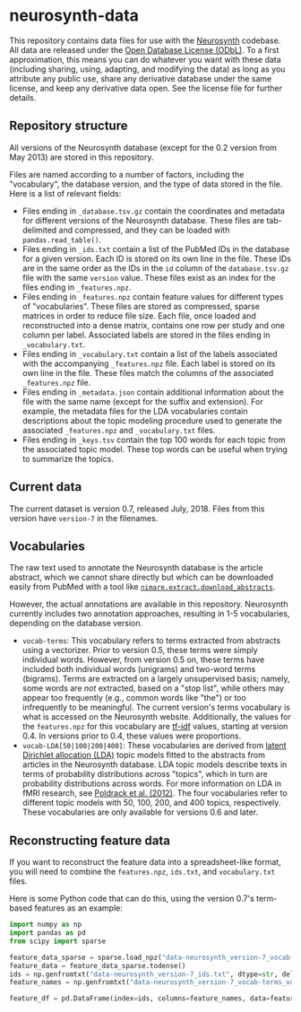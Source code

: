 # neurosynth-data

This repository contains data files for use with the [Neurosynth](https://github.com/neurosynth/neurosynth) codebase.
All data are released under the [Open Database License (ODbL)](https://opendatacommons.org/licenses/odbl/1.0/).
To a first approximation, this means you can do whatever you want with these data (including sharing, using, adapting, and modifying the data)
as long as you attribute any public use, share any derivative database under the same license, and keep any derivative data open.
See the license file for further details.

## Repository structure

All versions of the Neurosynth database (except for the 0.2 version from May 2013) are stored in this repository.

Files are named according to a number of factors, including the "vocabulary", the database version, and the type of data stored in the file.
Here is a list of relevant fields:

- Files ending in `_database.tsv.gz` contain the coordinates and metadata for different versions of the Neurosynth database.
  These files are tab-delimited and compressed, and they can be loaded with `pandas.read_table()`.
- Files ending in `_ids.txt` contain a list of the PubMed IDs in the database for a given version.
  Each ID is stored on its own line in the file.
  These IDs are in the same order as the IDs in the `id` column of the `database.tsv.gz` file with the same `version` value.
  These files exist as an index for the files ending in `_features.npz`.
- Files ending in `_features.npz` contain feature values for different types of "vocabularies".
  These files are stored as compressed, sparse matrices in order to reduce file size.
  Each file, once loaded and reconstructed into a dense matrix, contains one row per study and one column per label.
  Associated labels are stored in the files ending in `_vocabulary.txt`.
- Files ending in `_vocabulary.txt` contain a list of the labels associated with the accompanying `_features.npz` file.
  Each label is stored on its own line in the file.
  These files match the columns of the associated `_features.npz` file.
- Files ending in `_metadata.json` contain additional information about the file with the same name (except for the suffix and extension).
  For example, the metadata files for the LDA vocabularies contain descriptions about the topic modeling procedure used to generate the associated `_features.npz` and `_vocabulary.txt` files.
- Files ending in `_keys.tsv` contain the top 100 words for each topic from the associated topic model.
  These top words can be useful when trying to summarize the topics.

## Current data

The current dataset is version 0.7, released July, 2018. Files from this version have `version-7` in the filenames.

## Vocabularies

The raw text used to annotate the Neurosynth database is the article abstract,
which we cannot share directly but which can be downloaded easily from PubMed with a tool like
[`nimare.extract.download_abstracts`](https://nimare.readthedocs.io/en/latest/generated/nimare.extract.download_abstracts.html#nimare.extract.download_abstracts).

However, the actual annotations are available in this repository.
Neurosynth currently includes two annotation approaches, resulting in 1-5 vocabularies, depending on the database version.

- `vocab-terms`: This vocabulary refers to terms extracted from abstracts using a vectorizer.
  Prior to version 0.5, these terms were simply individual words.
  However, from version 0.5 on, these terms have included both individual words (unigrams) and two-word terms (bigrams).
  Terms are extracted on a largely unsupervised basis; namely, some words are *not* extracted, based on a "stop list",
  while others may appear too frequently (e.g., common words like "the") or too infrequently to be meaningful.
  The current version's terms vocabulary is what is accessed on the Neurosynth website.
  Additionally, the values for the `features.npz` for this vocabulary are [tf-idf](https://en.wikipedia.org/wiki/Tf–idf) values, starting at version 0.4.
  In versions prior to 0.4, these values were proportions.
- `vocab-LDA[50|100|200|400]`: These vocabularies are derived from
  [latent Dirichlet allocation (LDA)](https://en.wikipedia.org/wiki/Latent_Dirichlet_allocation)
  topic models fitted to the abstracts from articles in the Neurosynth database.
  LDA topic models describe texts in terms of probability distributions across "topics", which in turn are probability distributions across words.
  For more information on LDA in fMRI research, see [Poldrack et al. (2012)](https://doi.org/10.1371/journal.pcbi.1002707).
  The four vocabularies refer to different topic models with 50, 100, 200, and 400 topics, respectively.
  These vocabularies are only available for versions 0.6 and later.

## Reconstructing feature data

If you want to reconstruct the feature data into a spreadsheet-like format, you will need to combine the `features.npz`, `ids.txt`, and `vocabulary.txt` files.

Here is some Python code that can do this, using the version 0.7's term-based features as an example:

```python
import numpy as np
import pandas as pd
from scipy import sparse

feature_data_sparse = sparse.load_npz("data-neurosynth_version-7_vocab-terms_source-abstract_type-tfidf_features.npz")
feature_data = feature_data_sparse.todense()
ids = np.genfromtxt("data-neurosynth_version-7_ids.txt", dtype=str, delimiter="\t").tolist()
feature_names = np.genfromtxt("data-neurosynth_version-7_vocab-terms_vocabulary.txt", dtype=str, delimiter="\t").tolist()

feature_df = pd.DataFrame(index=ids, columns=feature_names, data=feature_data)
```
